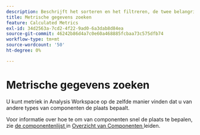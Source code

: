 ```yaml
---
description: Beschrijft het sorteren en het filtreren, de twee belangrijkste manieren om uw metriek te vinden.
title: Metrische gegevens zoeken
feature: Calculated Metrics
exl-id: 34d2563a-7cd2-4f22-9ad0-6a3dab8d84ea
source-git-commit: 46242b86d4a7c0e60a468885fcbaa73c575dfb74
workflow-type: tm+mt
source-wordcount: '50'
ht-degree: 0%

---
```


# Metrische gegevens zoeken

U kunt metriek in Analysis Workspace op de zelfde manier vinden dat u van andere types van componenten de plaats bepaalt.

Voor informatie over hoe te om van componenten snel de plaats te bepalen, zie [ de componentenlijst ](/help/components/overview.md#manage-the-component-list) in [ Overzicht van Componenten ](/help/components/overview.md) leiden.
